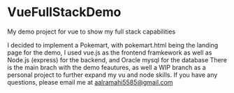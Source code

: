 # VueFullStackDemo
My demo project for vue to show my full stack capabilities

I decided to implement a Pokemart, with pokemart.html being the landing page for the demo, I used vue.js as the frontend framkework as well as Node.js (express) for the backend, and Oracle mysql for the database
There is the main brach with the demo feautures, as well a WIP branch as a personal project to further expand my vu and node skills. If you have any questions, please email me at aalramahi5585@gmail.com

